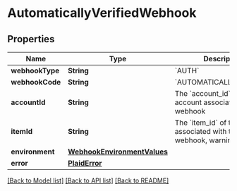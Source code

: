# AutomaticallyVerifiedWebhook

## Properties
Name | Type | Description | Notes
------------ | ------------- | ------------- | -------------
**webhookType** | **String** | &#x60;AUTH&#x60; | 
**webhookCode** | **String** | &#x60;AUTOMATICALLY_VERIFIED&#x60; | 
**accountId** | **String** | The &#x60;account_id&#x60; of the account associated with the webhook | 
**itemId** | **String** | The &#x60;item_id&#x60; of the Item associated with this webhook, warning, or error | 
**environment** | [**WebhookEnvironmentValues**](WebhookEnvironmentValues.md) |  | 
**error** | [**PlaidError**](PlaidError.md) |  | [optional] 

[[Back to Model list]](../README.md#documentation-for-models) [[Back to API list]](../README.md#documentation-for-api-endpoints) [[Back to README]](../README.md)


